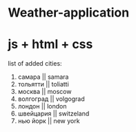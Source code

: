 # Weather-application
# js + html + css

list of added cities:
1. самара     || samara
2. тольятти   || toliatti
3. москва     || moscow
4. волгоград  || volgograd
5. лондон     || london
6. швейцария  || switzeland
7. нью йорк   || new york
